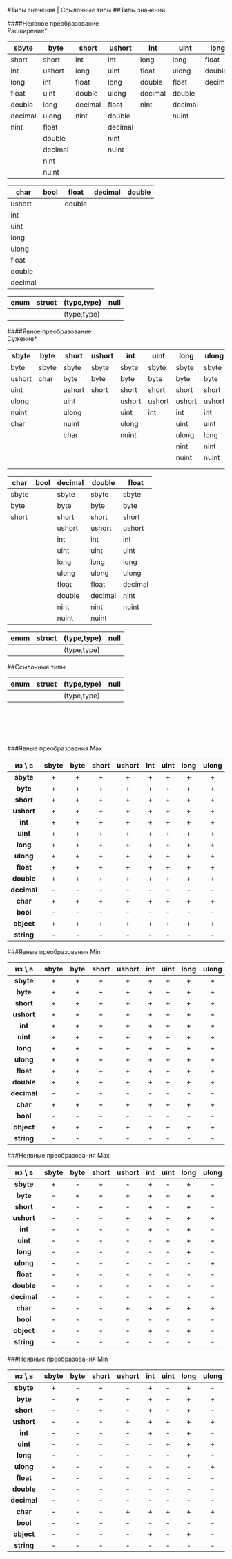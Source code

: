 #Типы значения | Ссылочные типы
##Типы значений


####Неявное преобразование<br>
Расширение*

| sbyte     | byte      | short     | ushort    | int       | uint      | long      | ulong     | nint      | nuint     |
|------     |-----      |------     |-------    |----       |-----      |-----      |------     |-----      |-----      |
| short     | short     | int       | int       | long      | long      | float     | float     | long      | ulong     |
| int       | ushort    | long      | uint      | float     | ulong     | double    | double    | float     | float     |
| long      | int       | float     | long      | double    | float     | decimal   | decimal   | double    | double    |
| float     | uint      | double    | ulong     | decimal   | double    |           |           | decimal   | decimal   |
| double    | long      | decimal   | float     | nint      | decimal   |           |           |           |           |
| decimal   | ulong     | nint      | double    |           | nuint     |           |           |           |           |
| nint      | float     |           | decimal   |           |           |           |           |           |           |
|           | double    |           | nint      |           |           |           |           |           |           |
|           | decimal   |           | nuint     |           |           |           |           |           |           |
|           | nint      |           |           |           |           |           |           |           |           |
|           | nuint     |           |           |           |           |           |           |           |           |



| char      | bool      | float     |   decimal | double    |
| ----      | ----      | ----      |    ----   |    ----   |
| ushort    |           | double    |           |           |
| int       |           |           |           |           |
| uint      |           |           |           |           |
| long      |           |           |           |           |
| ulong     |           |           |           |           |
| float     |           |           |           |           |
| double    |           |           |           |           |
| decimal   |           |           |           |           |



| enum | struct | (type,type) | null | 
|----- |------- |------------ |----- |
|      |        | (type,type) |      |


####Явное преобразование<br>
Сужение*

| sbyte     | byte      | short     | ushort    | int       | uint      | long      | ulong     | nint      | nuint     |
|------     |-----      |------     |-------    |----       |-----      |-----      |------     |-----      |-----      |
| byte      | sbyte     | sbyte     | sbyte     | sbyte     | sbyte     | sbyte     | sbyte     | sbyte     | sbyte     |
| ushort    | char      | byte      | byte      | byte      | byte      | byte      | byte      | byte      | byte      |
| uint      |           | ushort    | short     | short     | short     | short     | short     | short     | short     |
| ulong     |           | uint      |           | ushort    | ushort    | ushort    | ushort    | ushort    | ushort    |
| nuint     |           | ulong     |           | uint      | int       | int       | int       | int       | int       |
| char      |           | nuint     |           | ulong     |           | uint      | uint      | uint      | uint      |
|           |           | char      |           | nuint     |           | ulong     | long      | ulong     | ulong     |
|           |           |           |           |           |           | nint      | nint      | nuint     | nint      |
|           |           |           |           |           |           | nuint     | nuint     |           |           |
|           |           |           |           |           |           |           |           |           |           |
|           |           |           |           |           |           |           |           |           |           |


| char      | bool | decimal | double  | float   |
| ----      | ---- | ----    | ----    | ----    |
| sbyte     |      | sbyte   | sbyte   | sbyte   |
| byte      |      | byte    | byte    | byte    |
| short     |      | short   | short   | short   |
|           |      | ushort  | ushort  | ushort  |
|           |      | int     | int     | int     |
|           |      | uint    | uint    | uint    |
|           |      | long    | long    | long    |
|           |      | ulong   | ulong   | ulong   |
|           |      | float   | float   | decimal |
|           |      | double  | decimal | nint    |
|           |      | nint    | nint    |  nuint  |
|           |      | nuint   | nuint   |         |


| enum | struct | (type,type) | null | 
|----- |------- |------------ |----- |
|      |        | (type,type) |      |


##Ссылочные типы

| enum | struct | (type,type) | null | 
|----- |------- |------------ |----- |
|      |        | (type,type) |      |


<br>
<br>
<br>
<br>


 ###Явные преобразования Max

| из \ в | sbyte | byte | short | ushort | int | uint | long | ulong | float | double | decimal | char | bool | object | string |
| :----: | :----: | :----: | :----: | :----: | :----: | :----: | :----: | :----: | :----: | :----: | :----: | :----: | :----: | :----: | :----: |
| **sbyte** | + | + | + | + | + | + | + | + | + | + | + | + | - | + | - |
| **byte** | + | + | + | + | + | + | + | + | + | + | + | + | - | + | - |
| **short** | + | + | + | + | + | + | + | + | + | + | + | + | - | + | - |
| **ushort** | + | + | + | + | + | + | + | + | + | + | + | + | - | + | - |
| **int** | + | + | + | + | + | + | + | + | + | + | + | + | - | + | - |
| **uint** | + | + | + | + | + | + | + | + | + | + | + | + | - | + | - |
| **long** | + | + | + | + | + | + | + | + | + | + | + | + | - | + | - |
| **ulong** | + | + | + | + | + | + | + | + | + | + | + | + | - | + | - |
| **float** | + | + | + | + | + | + | + | + | + | + | - | + | - | + | - |
| **double** | + | + | + | + | + | + | + | + | + | + | - | + | - | + | - |
| **decimal** | - | - | - | - | - | - | - | - | + | + | + | - | - | - | - |
| **char** | + | + | + | + | + | + | + | + | + | + | + | + | - | + | - |
| **bool** | - | - | - | - | - | - | - | - | - | - | - | - | + | - | - |
| **object** | + | + | + | + | + | + | + | + | + | + | + | + | - | + | - |
| **string** | - | - | - | - | - | - | - | - | - | - | - | - | - | - | + |

 ###Явные преобразования Min

| из \ в | sbyte | byte | short | ushort | int | uint | long | ulong | float | double | decimal | char | bool | object | string |
| :----: | :----: | :----: | :----: | :----: | :----: | :----: | :----: | :----: | :----: | :----: | :----: | :----: | :----: | :----: | :----: |
| **sbyte** | + | + | + | + | + | + | + | + | + | + | + | + | - | + | - |
| **byte** | + | + | + | + | + | + | + | + | + | + | + | + | - | + | - |
| **short** | + | + | + | + | + | + | + | + | + | + | + | + | - | + | - |
| **ushort** | + | + | + | + | + | + | + | + | + | + | + | + | - | + | - |
| **int** | + | + | + | + | + | + | + | + | + | + | + | + | - | + | - |
| **uint** | + | + | + | + | + | + | + | + | + | + | + | + | - | + | - |
| **long** | + | + | + | + | + | + | + | + | + | + | + | + | - | + | - |
| **ulong** | + | + | + | + | + | + | + | + | + | + | + | + | - | + | - |
| **float** | + | + | + | + | + | + | + | + | + | + | - | + | - | + | - |
| **double** | + | + | + | + | + | + | + | + | + | + | - | + | - | + | - |
| **decimal** | - | - | - | - | - | - | - | - | + | + | + | - | - | - | - |
| **char** | + | + | + | + | + | + | + | + | + | + | + | + | - | + | - |
| **bool** | - | - | - | - | - | - | - | - | - | - | - | - | + | - | - |
| **object** | + | + | + | + | + | + | + | + | + | + | + | + | - | + | - |
| **string** | - | - | - | - | - | - | - | - | - | - | - | - | - | - | + |

 ###Неявные преобразования Max
 
 | из \ в | sbyte | byte | short | ushort | int | uint | long | ulong | float | double | decimal | char | bool | object | string |
 | :----: | :----: | :----: | :----: | :----: | :----: | :----: | :----: | :----: | :----: | :----: | :----: | :----: | :----: | :----: | :----: |
 | **sbyte** | + | - | + | - | + | - | + | - | + | + | + | - | - | + | - |
 | **byte** | - | + | + | + | + | + | + | + | + | + | + | - | - | + | - |
 | **short** | - | - | + | - | + | - | + | - | + | + | + | - | - | + | - |
 | **ushort** | - | - | - | + | + | + | + | + | + | + | + | - | - | + | - |
 | **int** | - | - | - | - | + | - | + | - | + | + | + | - | - | + | - |
 | **uint** | - | - | - | - | - | + | + | + | + | + | + | - | - | - | - |
 | **long** | - | - | - | - | - | - | + | - | + | + | + | - | - | - | - |
 | **ulong** | - | - | - | - | - | - | - | + | + | + | + | - | - | - | - |
 | **float** | - | - | - | - | - | - | - | - | + | + | - | - | - | - | - |
 | **double** | - | - | - | - | - | - | - | - | - | + | - | - | - | - | - |
 | **decimal** | - | - | - | - | - | - | - | - | - | - | + | - | - | - | - |
 | **char** | - | - | - | + | + | + | + | + | + | + | + | + | - | + | - |
 | **bool** | - | - | - | - | - | - | - | - | - | - | - | - | + | - | - |
 | **object** | - | - | - | - | + | - | + | - | + | + | + | - | - | + | - |
 | **string** | - | - | - | - | - | - | - | - | - | - | - | - | - | - | + |
 
 ###Неявные преобразования Min
 
| из \ в | sbyte | byte | short | ushort | int | uint | long | ulong | float | double | decimal | char | bool | object | string |
| :----: | :----: | :----: | :----: | :----: | :----: | :----: | :----: | :----: | :----: | :----: | :----: | :----: | :----: | :----: | :----: |
| **sbyte** | + | - | + | - | + | - | + | - | + | + | + | - | - | + | - |
| **byte** | - | + | + | + | + | + | + | + | + | + | + | - | - | + | - |
| **short** | - | - | + | - | + | - | + | - | + | + | + | - | - | + | - |
| **ushort** | - | - | - | + | + | + | + | + | + | + | + | - | - | + | - |
| **int** | - | - | - | - | + | - | + | - | + | + | + | - | - | + | - |
| **uint** | - | - | - | - | - | + | + | + | + | + | + | - | - | - | - |
| **long** | - | - | - | - | - | - | + | - | + | + | + | - | - | - | - |
| **ulong** | - | - | - | - | - | - | - | + | + | + | + | - | - | - | - |
| **float** | - | - | - | - | - | - | - | - | + | + | - | - | - | - | - |
| **double** | - | - | - | - | - | - | - | - | - | + | - | - | - | - | - |
| **decimal** | - | - | - | - | - | - | - | - | - | - | + | - | - | - | - |
| **char** | - | - | - | + | + | + | + | + | + | + | + | + | - | + | - |
| **bool** | - | - | - | - | - | - | - | - | - | - | - | - | + | - | - |
| **object** | - | - | - | - | + | - | + | - | + | + | + | - | - | + | - |
| **string** | - | - | - | - | - | - | - | - | - | - | - | - | - | - | + |


